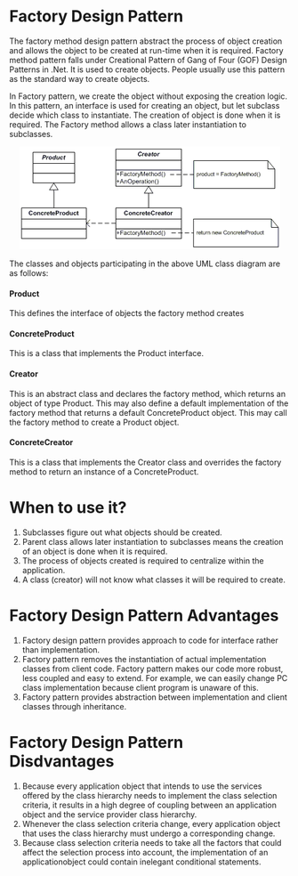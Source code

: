 # Factory Design Pattern

The factory method design pattern abstract the process of object creation and allows the object to be created at run-time when it is required. Factory method pattern falls under Creational Pattern of Gang of Four (GOF) Design Patterns in .Net. It is used to create objects. People usually use this pattern as the standard way to create objects.

In Factory pattern, we create the object without exposing the creation logic. In this pattern, an interface is used for creating an object, but let subclass decide which class to instantiate. The creation of object is done when it is required. The Factory method allows a class later instantiation to subclasses.

<p align="center">
  <img src="https://github.com/adichamoli/DesignPatterns/blob/main/Creational%20Design%20Pattern/Factory%20Pattern/factory.gif"/>
</p>

The classes and objects participating in the above UML class diagram are as follows:

#### Product
 
This defines the interface of objects the factory method creates

#### ConcreteProduct
 
This is a class that implements the Product interface.

#### Creator
 
This is an abstract class and declares the factory method, which returns an object of type Product.
This may also define a default implementation of the factory method that returns a default ConcreteProduct object.
This may call the factory method to create a Product object.

#### ConcreteCreator
 
This is a class that implements the Creator class and overrides the factory method to return an instance of a ConcreteProduct.

# When to use it?

1. Subclasses figure out what objects should be created.
2. Parent class allows later instantiation to subclasses means the creation of an object is done when it is required.
3. The process of objects created is required to centralize within the application.
4. A class (creator) will not know what classes it will be required to create.

# Factory Design Pattern Advantages

1. Factory design pattern provides approach to code for interface rather than implementation.
2. Factory pattern removes the instantiation of actual implementation classes from client code. Factory pattern makes our code more robust, less coupled and easy to extend. For example, we can easily change PC class implementation because client program is unaware of this.
3. Factory pattern provides abstraction between implementation and client classes through inheritance.

# Factory Design Pattern Disdvantages

1. Because every application object that intends to use the services offered by the class hierarchy needs to implement the class selection criteria, it results in a high degree of coupling between an application object and the service provider class hierarchy.
2. Whenever the class selection criteria change, every application object that uses the class hierarchy must undergo a corresponding change.
3. Because class selection criteria needs to take all the factors that could affect the selection process into account, the implementation of an applicationobject could contain inelegant conditional statements.
